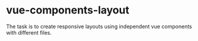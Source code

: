# vue-components-layout
  The task is to create responsive layouts using independent vue components with different files.
